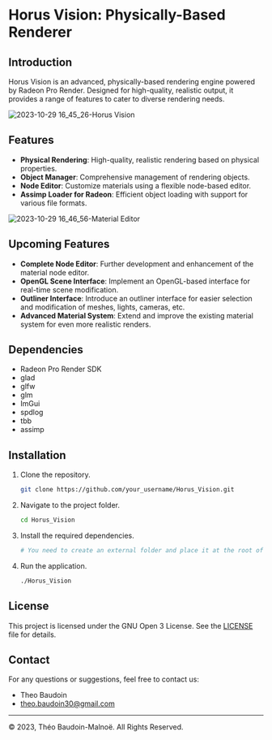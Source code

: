# Horus Vision: Physically-Based Renderer

## Introduction

Horus Vision is an advanced, physically-based rendering engine powered by Radeon Pro Render. Designed for high-quality, realistic output, it provides a range of features to cater to diverse rendering needs.

![2023-10-29 16_45_26-Horus Vision](https://github.com/TheoBaudoinLighting/Horus-Vision/assets/30130580/c1129e46-2af2-4058-b4a3-cd8c073a05af)

## Features

- **Physical Rendering**: High-quality, realistic rendering based on physical properties.
- **Object Manager**: Comprehensive management of rendering objects.
- **Node Editor**: Customize materials using a flexible node-based editor.
- **Assimp Loader for Radeon**: Efficient object loading with support for various file formats.

![2023-10-29 16_46_56-Material Editor](https://github.com/TheoBaudoinLighting/Horus-Vision/assets/30130580/4a3fdbe9-c44c-4c9e-a333-fc4afcca8412)

## Upcoming Features

- **Complete Node Editor**: Further development and enhancement of the material node editor.
- **OpenGL Scene Interface**: Implement an OpenGL-based interface for real-time scene modification.
- **Outliner Interface**: Introduce an outliner interface for easier selection and modification of meshes, lights, cameras, etc.
- **Advanced Material System**: Extend and improve the existing material system for even more realistic renders.

## Dependencies

- Radeon Pro Render SDK
- glad
- glfw
- glm
- ImGui
- spdlog
- tbb
- assimp

## Installation

1. Clone the repository.
    ```bash
    git clone https://github.com/your_username/Horus_Vision.git
    ```
2. Navigate to the project folder.
    ```bash
    cd Horus_Vision
    ```
3. Install the required dependencies.
    ```bash
    # You need to create an external folder and place it at the root of the project with your dependencies inside
    ```
4. Run the application.
    ```bash
    ./Horus_Vision
    ```

## License

This project is licensed under the GNU Open 3 License. See the [LICENSE](LICENSE) file for details.

## Contact

For any questions or suggestions, feel free to contact us:

- Theo Baudoin
- theo.baudoin30@gmail.com

---

© 2023, Théo Baudoin-Malnoë. All Rights Reserved.
